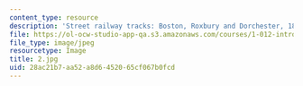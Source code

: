 ```yaml
---
content_type: resource
description: 'Street railway tracks: Boston, Roxbury and Dorchester, 1872-1901'
file: https://ol-ocw-studio-app-qa.s3.amazonaws.com/courses/1-012-introduction-to-civil-engineering-design-spring-2002/28ac21b7aa52a8d6452065cf067b0fcd_2.jpg
file_type: image/jpeg
resourcetype: Image
title: 2.jpg
uid: 28ac21b7-aa52-a8d6-4520-65cf067b0fcd
---
```

